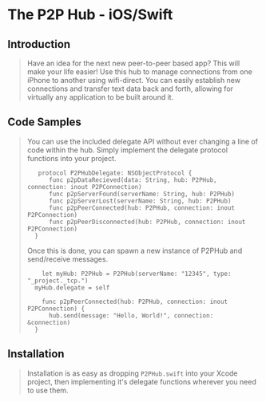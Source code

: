 # The P2P Hub - iOS/Swift

## Introduction

> Have an idea for the next new peer-to-peer based app? This will make your life easier! Use this hub to manage connections from one iPhone to another using wifi-direct. You can easily establish new connections and transfer text data back and forth, allowing for virtually any application to be built around it. 

## Code Samples

>  You can use the included delegate API without ever changing a line of code within the hub. Simply implement the delegate protocol functions into your project.
>
>        protocol P2PHubDelegate: NSObjectProtocol {
>           func p2pDataRecieved(data: String, hub: P2PHub, connection: inout P2PConnection)
>           func p2pServerFound(serverName: String, hub: P2PHub)
>           func p2pServerLost(serverName: String, hub: P2PHub)
>           func p2pPeerConnected(hub: P2PHub, connection: inout P2PConnection)
>           func p2pPeerDisconnected(hub: P2PHub, connection: inout P2PConnection)
>       }
>
> Once this is done, you can spawn a new instance of P2PHub and send/receive messages.
>
>         let myHub: P2PHub = P2PHub(serverName: "12345", type: "_project._tcp.")
>       myHub.delegate = self
>       
>         func p2pPeerConnected(hub: P2PHub, connection: inout P2PConnection) {
>           hub.send(message: "Hello, World!", connection: &connection)
>       }

## Installation

> Installation is as easy as dropping <code>P2PHub.swift</code> into your Xcode project, then implementing it's delegate functions wherever you need to use them. 
